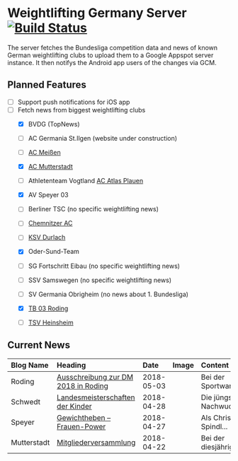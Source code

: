 # Weightlifting Germany Server [![Build Status](https://travis-ci.org/WGierke/weightlifting_germany_server.svg?branch=master)](https://travis-ci.org/WGierke/weightlifting_germany_server)

The server fetches the Bundesliga competition data and news of known German weightlifting clubs to upload them to a Google Appspot server instance.
It then notifys the Android app users of the changes via GCM.

## Planned Features
- [ ] Support push notifications for iOS app  
- [ ] Fetch news from biggest weightlifting clubs
    - [X] BVDG (TopNews)
    - [ ] AC Germania St.Ilgen (website under construction)
    - [ ] [AC Meißen](http://www.ac-meissen.de/index.php?start=1)
    - [X] [AC Mutterstadt](http://www.ac-mutterstadt.de/index.php?start=1)
    - [ ] Athletenteam Vogtland [AC Atlas Plauen](https://acatlas.wordpress.com/)
    - [X] AV Speyer 03
    - [ ] Berliner TSC (no specific weightlifting news)
    - [ ] [Chemnitzer AC](http://chemnitzer-athletenclub.de/aktuelles/news/page/1/)
    - [ ] [KSV Durlach](http://ksvdurlach.de/news?page_n54=1)
    - [X] Oder-Sund-Team
    - [ ] SG Fortschritt Eibau (no specific weightlifting news)
    - [ ] SSV Samswegen (no specific weightlifting news)
    - [ ] SV Germania Obrigheim (no news about 1. Bundesliga)
    - [X] [TB 03 Roding](http://www.tb03-gewichtheben.de/page/1/)
    - [ ] [TSV Heinsheim](http://gewichtheben.tsv-heinsheim.de/index.php?start=1)


## Current News

| Blog Name   | Heading                                                                                                                      | Date       | Image   | Content                 |
|:------------|:-----------------------------------------------------------------------------------------------------------------------------|:-----------|:--------|:------------------------|
| Roding      | [Ausschreibung zur DM 2018 in Roding](https://www.tb03-gewichtheben.de/2018/05/ausschreibung-zur-dm-2018-in-roding/)         | 2018-05-03 |         | Bei der Sportwarteta... |
| Schwedt     | [Landesmeisterschaften der Kinder](http://gewichtheben.blauweiss65-schwedt.de/?p=7686)                                       | 2018-04-28 |         | Die jüngsten Nachwuc... |
| Speyer      | [Gewichtheben – Frauen-Power](https://www.av03-speyer.de/2018/04/gewichtheben-frauen-power/)                                 | 2018-04-27 |         | Als Christina Spindl... |
| Mutterstadt | [Mitgliederversammlung](http://www.ac-mutterstadt.de/index.php?start=0&heading=926dd55bfef7008158b3303241ac28eb1524348000.0) | 2018-04-22 |         | Bei der diesjährigen... |